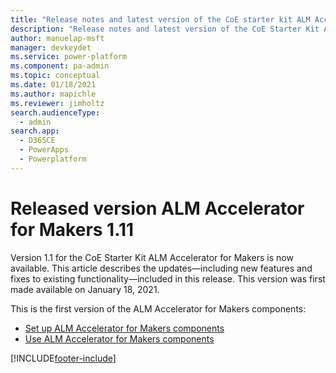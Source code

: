 ```yaml
---
title: "Release notes and latest version of the CoE starter kit ALM Accelerator for Makers | MicrosoftDocs"
description: "Release notes and latest version of the CoE Starter Kit ALM Accelerator for Makers 1.11."
author: manuelap-msft
manager: devkeydet
ms.service: power-platform
ms.component: pa-admin
ms.topic: conceptual
ms.date: 01/18/2021
ms.author: mapichle
ms.reviewer: jimholtz
search.audienceType: 
  - admin
search.app: 
  - D365CE
  - PowerApps
  - Powerplatform
---
```


# Released version ALM Accelerator for Makers 1.11

Version 1.1 for the CoE Starter Kit ALM Accelerator for Makers is now available. This article describes the updates&mdash;including new features and fixes to existing functionality&mdash;included in this release. This version was first made available on January 18, 2021.

This is the first version of the ALM Accelerator for Makers components:

- [Set up ALM Accelerator for Makers components](../setup-almaccelerator.md)
- [Use ALM Accelerator for Makers components](../almaccelerator-components.md)


[!INCLUDE[footer-include](../../../includes/footer-banner.md)]